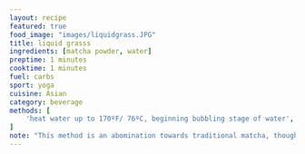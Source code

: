 ```yaml
---
layout: recipe
featured: true
food_image: "images/liquidgrass.JPG" 
title: liquid grasss
ingredients: [matcha powder, water]
preptime: 1 minutes
cooktime: 1 minutes
fuel: carbs
sport: yoga
cuisine: Asian 
category: beverage
methods: [
    'heat water up to 170ºF/ 76ºC, beginning bubbling stage of water', add one teaspoon on matcha and 1/2 cup of water, 'using a whisk or foaming wand, whisk/stir until foam appears'
]
note: "This method is an abomination towards traditional matcha, though the extra potency is a qaulity subsitute for coffee"
---
```


